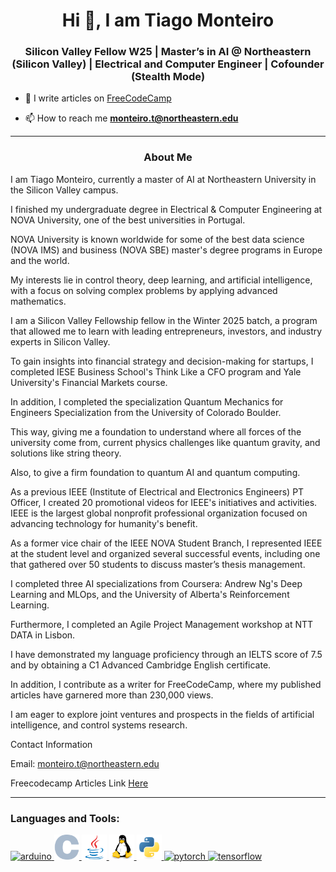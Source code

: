 <h1 align="center">Hi 👋, I am Tiago Monteiro</h1>
<h3 align="center">
 Silicon Valley Fellow W25 | Master’s in AI @ Northeastern (Silicon Valley) | Electrical and Computer Engineer | Cofounder (Stealth Mode) 
</h3>

- 📝 I write articles on [FreeCodeCamp](https://www.freecodecamp.org/news/author/tiagomonteiro/)

- 📫 How to reach me **monteiro.t@northeastern.edu**

---

<h3 align="center">About Me</h3>
I am Tiago Monteiro, currently a master of AI at Northeastern University in the Silicon Valley campus.

I finished my undergraduate degree in Electrical & Computer Engineering at NOVA University, one of the best universities in Portugal.

NOVA University is known worldwide for some of the best data science (NOVA IMS) and business (NOVA SBE) master's degree programs in Europe and the world.

My interests lie in control theory, deep learning, and artificial intelligence, with a focus on solving complex problems by applying advanced mathematics.

I am a Silicon Valley Fellowship fellow in the Winter 2025 batch, a program that allowed me to learn with leading entrepreneurs, investors, and industry experts in Silicon Valley.

To gain insights into financial strategy and decision-making for startups, I completed IESE Business School's Think Like a CFO program and Yale University's Financial Markets course.

In addition, I completed the specialization Quantum Mechanics for Engineers Specialization from the University of Colorado Boulder. 

This way, giving me a foundation to understand where all forces of the university come from, current physics challenges like quantum gravity, and solutions like string theory.

Also, to give a firm foundation to quantum AI and quantum computing.

As a previous IEEE (Institute of Electrical and Electronics Engineers) PT Officer, I created 20 promotional videos for IEEE's initiatives and activities. IEEE is the largest global nonprofit professional organization focused on advancing technology for humanity's benefit.

As a former vice chair of the IEEE NOVA Student Branch, I represented IEEE at the student level and organized several successful events, including one that gathered over 50 students to discuss master’s thesis management.

I completed three AI specializations from Coursera: Andrew Ng's Deep Learning and MLOps, and the University of Alberta's Reinforcement Learning. 

Furthermore, I completed an Agile Project Management workshop at NTT DATA in Lisbon.

I have demonstrated my language proficiency through an IELTS score of 7.5 and by obtaining a C1 Advanced Cambridge English certificate. 

In addition, I contribute as a writer for FreeCodeCamp, where my published articles have garnered more than 230,000 views. 

I am eager to explore joint ventures and prospects in the fields of artificial intelligence, and control systems research.

Contact Information

Email: monteiro.t@northeastern.edu

Freecodecamp Articles Link [Here](https://www.freecodecamp.org/news/author/tiagomonteiro/)

---

<h3 align="left">Languages and Tools:</h3>
<p align="left">
  <a href="https://www.arduino.cc/" target="_blank" rel="noreferrer">
    <img src="https://cdn.worldvectorlogo.com/logos/arduino-1.svg" alt="arduino" width="40" height="40" />
  </a>
  <a href="https://www.cprogramming.com/" target="_blank" rel="noreferrer">
    <img src="https://raw.githubusercontent.com/devicons/devicon/master/icons/c/c-original.svg" alt="c" width="40" height="40" />
  </a>
  <a href="https://www.java.com" target="_blank" rel="noreferrer">
    <img src="https://raw.githubusercontent.com/devicons/devicon/master/icons/java/java-original.svg" alt="java" width="40" height="40" />
  </a>
  <a href="https://www.linux.org/" target="_blank" rel="noreferrer">
    <img src="https://raw.githubusercontent.com/devicons/devicon/master/icons/linux/linux-original.svg" alt="linux" width="40" height="40" />
  </a>
  <a href="https://www.python.org" target="_blank" rel="noreferrer">
    <img src="https://raw.githubusercontent.com/devicons/devicon/master/icons/python/python-original.svg" alt="python" width="40" height="40" />
  </a>
  <a href="https://pytorch.org/" target="_blank" rel="noreferrer">
    <img src="https://www.vectorlogo.zone/logos/pytorch/pytorch-icon.svg" alt="pytorch" width="40" height="40" />
  </a>
  <a href="https://www.tensorflow.org" target="_blank" rel="noreferrer">
    <img src="https://www.vectorlogo.zone/logos/tensorflow/tensorflow-icon.svg" alt="tensorflow" width="40" height="40" />
  </a>
</p>
